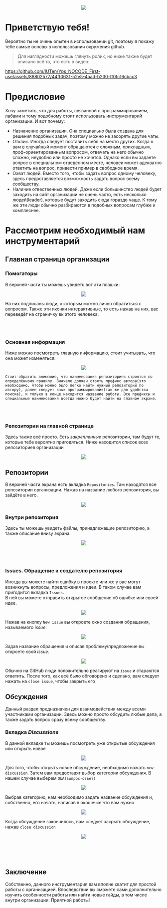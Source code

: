 <p align="center"><img src="https://media.giphy.com/media/WT3ulJmR8Fv1fidZIK/giphy.gif"></p>


# Приветствую тебя!

Вероятно ты не очень опытен в использовании git, поэтому я покажу тебе самые основы в использовании окружения github.

> Для наглядности можешь глянуть ролик, но ниже также будет описано всё то, что есть в видео:



https://github.com/IUTen/Yps_NOCODE_First-use/assets/88802577/44ff0631-52e5-4aad-b230-ff0fc16cbcc3



# Предисловие
Хочу заметить, что для работы, связанной с программированием, лабами и тому подобному стоит использовать инструментарий организации. И вот почему:

+ Назначение организации. Она специально была создана для решения подобных задач, поэтому можно не засорять другие чаты.
+ Отклик. Иногда следует поставить себя на место других. Когда к вам в случайный момент обращаются с сложным, прикладным, проф-ориентированным вопросом, отвечать на него обычно сложно, неудобно или просто не хочется. Однако если вы задаете вопрос в специальном отведённом месте, человек может адекватно ответить на вопрос, привести пример в свободное время.
+ Охват людей. Вместо того, чтобы задать вопрос одному человеку, здесь предоставляется возможность задать вопрос всему сообществу.
+ Наличие отвественных людей. Даже если большинство людей будет заходить на сайт организации не очень часто, есть несколько людей(leader), которые будут заходить сюда гораздо чаще. К тому же эти люди обычно разбираются в подобных вопросам глубже и комплеснее.





# Рассмотрим необходимый нам инструментарий

## Главная страница организации

### Помогаторы

В верхней части ты можешь увидеть вот эти плашки:

<p align= "center"> <img src= "https://i.ibb.co/1GqnmFW/Badge.png"> </p>

На них подписаны люди, к которым можно лично обратиться с вопросом. Также эти иконки интерактивные, то есть нажав на них, вас переведёт на страничку вк этого человека.

<br> <br>

### Основная информация
Ниже можно посмотреть главную информацию, стоит учитывать, что она может изменяться:

<p align= "center"> <img src= "https://i.ibb.co/VVSJtPc/org-info.png"> </p>

` Стоит обратить внимание, что наименования репозиториев строятся по определённому правилу. Вначале должен стоять префикс автора(это необходимо, чтобы можно было легко найти нужный репозиторий по автору), далее следует язык программирования(так же для удобства поиска), и только в конце находится название работы. Все префиксы и специальные наименования всегда можно будет найти на главном экране.
`

<br> <br>

### Репозитории на главной странице

Здесь также всё просто. Есть *закрепленные* репозитории, там будут те, которые тебе вероятно пригодяться. Ниже находится список всех репозиториев организации

<p align= "center"> <img src= "https://i.ibb.co/SmKzS9b/repos.png"> </p>





## Репозитории

В верхней части экрана есть вкладка `Repositories`. Там находятся все репозитории организации. Нажав на название любого репозитория, вы зайдёте в него.

<p align= "center"> <img src= "https://i.ibb.co/zsw2fk4/repos-inline.png"> </p>

### Внутри репозитория

Здесь ты можешь увидеть файлы, принадлежащие репозиторию, а также описание внизу экрана.

<p align= "center"> <img src= "https://i.ibb.co/kg3GDsw/Inside-repo.png"> </p>

<br> <br>

### Issues. Обращение к создателю репозитория

Иногда вы можете найти ошибку в проекте или же у вас могут возникнуть вопросы, предложения и идеи. В таком случае вам пригодится вкладка `Issues`.\
В ней вы можете отправить открытое сообщение об ошибке или своей идее.

<p align= "center"><img src= "https://i.ibb.co/SKHYK49/Issue.png"> </p>

Нажав на кнопку `New issue` вы откроете окно создания обращения, называемого *issue*:

<p align= "center"><img src= "https://i.ibb.co/LCxKMPh/Screenshot-from-2023-10-01-15-43-03.png"> </p>

Задав название обращения и описав проблему/предложение вы откроете свой *issue*.

<p align= "center"><img src= "https://i.ibb.co/pd6wgrJ/Screenshot-from-2023-10-01-15-43-20.png"> </p>

Обычно на GitHub люди положительно реагируют на `issue` и стараются ответить. После того, как всё было обговорено и сделано, вам следует нажать на `close issue`, чтобы закрыть его





## Обсуждения

Данный раздел предназначен для взаимодействия между всеми участниками организации. Здесь можно просто обсудить любые дела, а также задать вопрос сразу всему сообществу.

### Вкладка *Discussions*

В данной вкладке ты можешь посмотреть уже открытые обсуждения или открыть новое

<p align= "center"><img src= "https://i.ibb.co/Sv9tjdf/disc-menu.png"> </p>

Для того, чтобы открыть новое обсуждение, необходимо нажать `new discussion`. Затем вам предоставят выбор категории обсуждения. В нашем случае выберем `Q&A(вопрос-ответ)`

<p align= "center"><img src= "https://i.ibb.co/jwVBQsg/disc-category.png"> </p>

Выбрав категорию, нам необходимо задать название обсуждения и, собственно, его начать, написав в окошечке что вам нужно

<p align= "center"><img src= "https://i.ibb.co/5n00CZQ/new-disc.png"> </p>

Когда обсуждение закончилось, вам следует закрыть обсуждение, нажав `close discussion`

<p align= "center"><img src= "https://i.ibb.co/HgCGJF3/close-disc.png"> </p>




<br> <br> <br>
## Заключение
Собственно, данного инструментария вам вполне хватит для простой работы с организацией. Впоследствии вы сможете сами дополнительно изучить особенности работы или найти новые гайды, в том числе внутри организации. Приятной работы!
